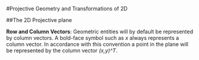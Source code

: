 #Projective Geometry and Transformations of 2D

##The 2D Projective plane

**Row and Column Vectors**: Geometric entities will by default be represented by column vectors. A bold-face symbol such as _x_ always represents a column vector. In accordance with this convention a point in the plane will be represented by the column vector _(x,y)^T_.
